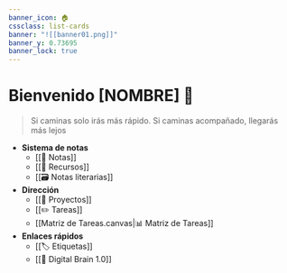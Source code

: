 ```yaml
---
banner_icon: 🏠
cssclass: list-cards
banner: "![[banner01.png]]"
banner_y: 0.73695
banner_lock: true
---
```

# Bienvenido [NOMBRE] 👋

> Si caminas solo irás más rápido. Si caminas acompañado, llegarás más lejos

- **Sistema de notas**
	- [[📝 Notas]]
	- [[📌 Recursos]]
	- [[🗃️ Notas literarias]]
- **Dirección**
	- [[📐 Proyectos]]
	- [[✏️ Tareas]]
	- [[Matriz de Tareas.canvas|📊 Matriz de Tareas]]
- **Enlaces rápidos**
	- [[🏷️ Etiquetas]]
	- [[🧠 Digital Brain 1.0]]